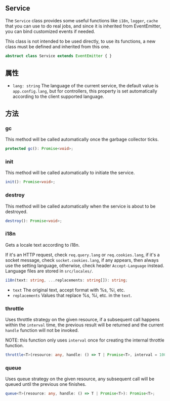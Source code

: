 <!-- title: Service; order: 1 -->

## Service

The `Service` class provides some useful functions like `i18n`, `logger`, 
`cache` that you can use to do real jobs, and since it is inherited from 
EventEmitter, you can bind customized events if needed.

This class is not intended to be used directly, to use its functions, a new
class must be defined and inherited from this one.

```ts
abstract class Service extends EventEmitter { }
```

## 属性

- `lang: string` The language of the current service, the default value is
    `app.config.lang`, but for controllers, this property is set automatically
    according to the client supported language.

## 方法

### gc

This method will be called automatically once the garbage collector ticks.

```ts
protected gc(): Promise<void>;
```

### init

This method will be called automatically to initiate the service.

```ts
init(): Promise<void>;
```

### destroy

This method will be called automatically when the service is about to be
destroyed.

```ts
destroy(): Promise<void>;
```

### i18n

Gets a locale text according to i18n. 

If it's an HTTP request, check `req.query.lang` or `req.cookies.lang`, if it's
a socket message, check `socket.cookies.lang`, if any appears, then always use
the setting language, otherwise, check header `Accept-Language` instead.
Language files are stored in `src/locales/`.

```ts
i18n(text: string, ...replacements: string[]): string;
```

- `text` The original text, accept format with %s, %i, etc.
- `replacements` Values that replace %s, %i, etc. in the `text`.

### throttle

Uses throttle strategy on the given resource, if a subsequent call happens
within the `interval` time, the previous result will be returned and the current
`handle` function will not be invoked.

NOTE: this function only uses `interval` once for creating the internal throttle
function.

```ts
throttle<T>(resource: any, handle: () => T | Promise<T>, interval = 1000): Promise<T>;
```

### queue

Uses queue strategy on the given resource, any subsequent call will be queued
until the previous one finishes.

```ts
queue<T>(resource: any, handle: () => T | Promise<T>): Promise<T>;
```
